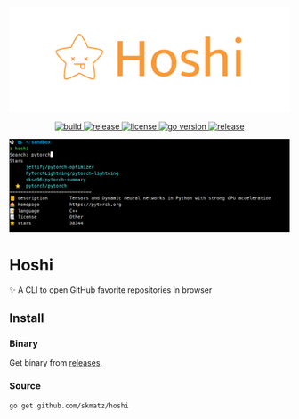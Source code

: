 <p align="center">
  <a href="https://github.com/skmatz/hoshi">
    <img src="./assets/images/banner.png" width="1000" alt="banner" />
  </a>
</p>

<p align="center">
  <a href="https://github.com/skmatz/hoshi/actions?query=workflow%3Abuild">
    <img
      src="https://github.com/skmatz/hoshi/workflows/build/badge.svg"
      alt="build"
    />
  </a>
  <a href="https://github.com/skmatz/hoshi/actions?query=workflow%3Arelease">
    <img
      src="https://github.com/skmatz/hoshi/workflows/release/badge.svg"
      alt="release"
    />
  </a>
  <a href="./LICENSE">
    <img
      src="https://img.shields.io/github/license/skmatz/hoshi"
      alt="license"
    />
  </a>
  <a href="./go.mod">
    <img
      src="https://img.shields.io/github/go-mod/go-version/skmatz/hoshi"
      alt="go version"
    />
  </a>
  <a href="https://github.com/skmatz/hoshi/releases/latest">
    <img
      src="https://img.shields.io/github/v/release/skmatz/hoshi"
      alt="release"
    />
  </a>
</p>

<p align="center">
  <img src="./assets/images/demo.png" width="640" alt="demo" />
</p>

# Hoshi

:sparkles: A CLI to open GitHub favorite repositories in browser

## Install

### Binary

Get binary from [releases](https://github.com/skmatz/hoshi/releases).

### Source

```sh
go get github.com/skmatz/hoshi
```
